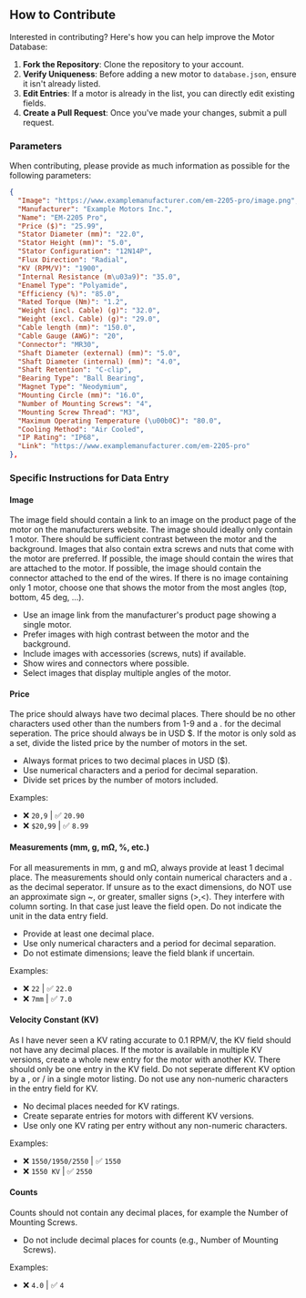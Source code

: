 ## How to Contribute

Interested in contributing? Here's how you can help improve the Motor Database:

1. **Fork the Repository**: Clone the repository to your account.
2. **Verify Uniqueness**: Before adding a new motor to `database.json`, ensure it isn't already listed.
3. **Edit Entries**: If a motor is already in the list, you can directly edit existing fields.
4. **Create a Pull Request**: Once you've made your changes, submit a pull request.

### Parameters

When contributing, please provide as much information as possible for the following parameters:

```json
{
  "Image": "https://www.examplemanufacturer.com/em-2205-pro/image.png",
  "Manufacturer": "Example Motors Inc.",
  "Name": "EM-2205 Pro",
  "Price ($)": "25.99",
  "Stator Diameter (mm)": "22.0",
  "Stator Height (mm)": "5.0",
  "Stator Configuration": "12N14P",
  "Flux Direction": "Radial",
  "KV (RPM/V)": "1900",
  "Internal Resistance (m\u03a9)": "35.0",
  "Enamel Type": "Polyamide",
  "Efficiency (%)": "85.0",
  "Rated Torque (Nm)": "1.2",
  "Weight (incl. Cable) (g)": "32.0",
  "Weight (excl. Cable) (g)": "29.0",
  "Cable length (mm)": "150.0",
  "Cable Gauge (AWG)": "20",
  "Connector": "MR30",
  "Shaft Diameter (external) (mm)": "5.0",
  "Shaft Diameter (internal) (mm)": "4.0",
  "Shaft Retention": "C-clip",
  "Bearing Type": "Ball Bearing",
  "Magnet Type": "Neodymium",
  "Mounting Circle (mm)": "16.0",
  "Number of Mounting Screws": "4",
  "Mounting Screw Thread": "M3",
  "Maximum Operating Temperature (\u00b0C)": "80.0",
  "Cooling Method": "Air Cooled",
  "IP Rating": "IP68",
  "Link": "https://www.examplemanufacturer.com/em-2205-pro"
},
```

### Specific Instructions for Data Entry

#### Image

The image field should contain a link to an image on the product page of the motor on the manufacturers website. The image should ideally only contain 1 motor. There should be sufficient contrast between the motor and the background. Images that also contain extra screws and nuts that come with the motor are preferred. If possible, the image should contain the wires that are attached to the motor. If possible, the image should contain the connector attached to the end of the wires. If there is no image containing only 1 motor, choose one that shows the motor from the most angles (top, bottom, 45 deg, ...).

- Use an image link from the manufacturer's product page showing a single motor.
- Prefer images with high contrast between the motor and the background.
- Include images with accessories (screws, nuts) if available.
- Show wires and connectors where possible.
- Select images that display multiple angles of the motor.

#### Price

The price should always have two decimal places. There should be no other characters used other than the numbers from 1-9 and a . for the decimal seperation. The price should always be in USD $. If the motor is only sold as a set, divide the listed price by the number of motors in the set.

- Always format prices to two decimal places in USD ($).
- Use numerical characters and a period for decimal separation.
- Divide set prices by the number of motors included.

Examples:
  - ❌ `20,9`   | ✅ `20.90`
  - ❌ `$20,99` | ✅ `8.99`

#### Measurements (mm, g, mΩ, %, etc.)
For all measurements in mm, g and mΩ, always provide at least 1 decimal place. The measurements should only contain numerical characters and a . as the decimal seperator. If unsure as to the exact dimensions, do NOT use an approximate sign ~, or greater, smaller signs (>,<). They interfere with column sorting. In that case just leave the field open. Do not indicate the unit in the data entry field.

- Provide at least one decimal place.
- Use only numerical characters and a period for decimal separation.
- Do not estimate dimensions; leave the field blank if uncertain.

Examples:
  - ❌ `22`  | ✅ `22.0`
  - ❌ `7mm` | ✅ `7.0`

#### Velocity Constant (KV)

As I have never seen a KV rating accurate to 0.1 RPM/V, the KV field should not have any decimal places. If the motor is available in multiple KV versions, create a whole new entry for the motor with another KV. There should only be one entry in the KV field. Do not seperate different KV option by a , or / in a single motor listing. Do not use any non-numeric characters in the entry field for KV.

- No decimal places needed for KV ratings.
- Create separate entries for motors with different KV versions.
- Use only one KV rating per entry without any non-numeric characters.

Examples:
  - ❌ `1550/1950/2550` | ✅ `1550`
  - ❌ `1550 KV`        | ✅ `2550`

#### Counts

Counts should not contain any decimal places, for example the Number of Mounting Screws.

- Do not include decimal places for counts (e.g., Number of Mounting Screws).

Examples:
  - ❌ `4.0` | ✅ `4`
